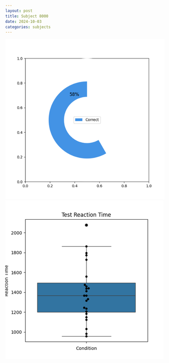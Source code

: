 ```yaml
---
layout: post
title: Subject 8000
date: 2024-10-03
categories: subjects
---
```


![](data/8000/run-2/8000_FN_acc_test.png)
![](data/8000/run-2/8000_FN_rt.png)

